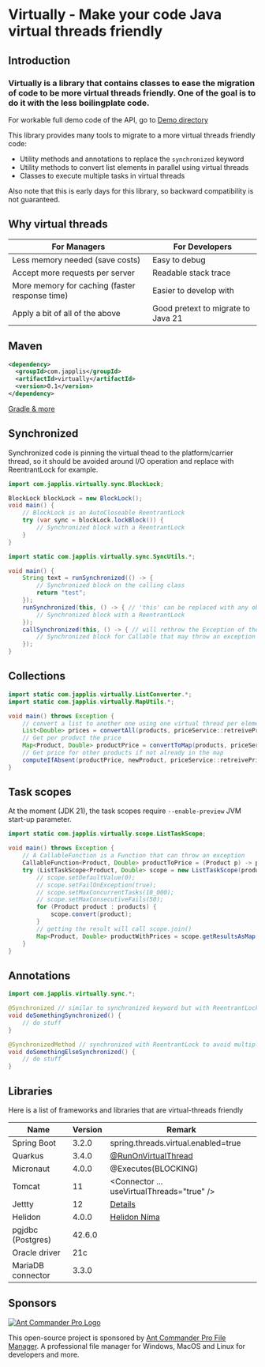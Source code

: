 # Virtually - Make your code Java virtual threads friendly

## Introduction
### Virtually is a library that contains classes to ease the migration of code to be more virtual threads friendly. One of the goal is to do it with the less boilingplate code.

For workable full demo code of the API, go to [Demo directory](src/test/java/com/japplis/virtually/demo)

This library provides many tools to migrate to a more virtual threads friendly code:
* Utility methods and annotations to replace the `synchronized` keyword 
* Utility methods to convert list elements in parallel using virtual threads
* Classes to execute multiple tasks in virtual threads

Also note that this is early days for this library, so backward compatibility is not guaranteed.

## Why virtual threads

| For Managers  | For Developers |
| ------------- | -------------- |
| Less memory needed (save costs) | Easy to debug |
| Accept more requests per server | Readable stack trace |
| More memory for caching (faster response  time) | Easier to develop with |
| Apply a bit of all of the above | Good pretext to migrate to Java 21 |

## Maven
```xml
<dependency>
  <groupId>com.japplis</groupId>
  <artifactId>virtually</artifactId>
  <version>0.1</version>
</dependency>
```
[Gradle & more](https://mvnrepository.com/artifact/com.japplis/virtually/0.1)

## Synchronized
Synchronized code is pinning the virtual thead to the platform/carrier thread, so it should be avoided around I/O operation and replace with ReentrantLock for example.

```java
import com.japplis.virtually.sync.BlockLock;

BlockLock blockLock = new BlockLock();
void main() {
    // BlockLock is an AutoCloseable ReentrantLock
    try (var sync = blockLock.lockBlock()) { 
        // Synchronized block with a ReentrantLock
    }
}
```

```java
import static com.japplis.virtually.sync.SyncUtils.*;

void main() {
    String text = runSynchronized(() -> {
        // Synchronized block on the calling class
        return "test";
    });
    runSynchronized(this, () -> { // 'this' can be replaced with any object (also a ReentrantLock)
        // Synchronized block with a ReentrantLock
    });
    callSynchronized(this, () -> { // will rethrow the Exception of the Callable lambda
        // Synchronized block for Callable that may throw an exception
    });
}
```

## Collections
```java
import static com.japplis.virtually.ListConverter.*;
import static com.japplis.virtually.MapUtils.*;

void main() throws Exception {
    // convert a list to another one using one virtual thread per element
    List<Double> prices = convertAll(products, priceService::retreivePrice);
    // Get per product the price
    Map<Product, Double> productPrice = convertToMap(products, priceService::retreivePrice);
    // Get price for other products if not already in the map
    computeIfAbsent(productPrice, newProduct, priceService::retreivePrice);
}
```

## Task scopes
At the moment (JDK 21), the task scopes require `--enable-preview` JVM start-up parameter.

```java
import static com.japplis.virtually.scope.ListTaskScope;

void main() throws Exception {
    // A CallableFunction is a Function that can throw an exception
    CallableFunction<Product, Double> productToPrice = (Product p) -> priceService.retreivePrice(p.id());
    try (ListTaskScope<Product, Double> scope = new ListTaskScope(productToPrice)) {
        // scope.setDefaultValue(0);
        // scope.setFailOnException(true);
        // scope.setMaxConcurrentTasks(10_000);
        // scope.setMaxConsecutiveFails(50);
        for (Product product : products) {
            scope.convert(product);
        }
        // getting the result will call scope.join()
        Map<Product, Double> productWithPrices = scope.getResultsAsMap();
    }
}
```

## Annotations
```java
import com.japplis.virtually.sync.*;

@Synchronized // similar to synchronized keyword but with ReentrantLock, requires AspectJ library
void doSomethingSynchronized() {
    // do stuff
}

@SynchronizedMethod // synchronized with ReentrantLock to avoid multiple threads to enter this method at the same time, requires AspectJ library
void doSomethingElseSynchronized() {
    // do stuff
}

```

## Libraries

Here is a list of frameworks and libraries that are virtual-threads friendly

| Name              | Version | Remark |
| ----------------- | ------- | ------ |
| Spring Boot       |   3.2.0 | spring.threads.virtual.enabled=true |
| Quarkus           |   3.4.0 | [@RunOnVirtualThread](https://quarkus.io/guides/virtual-threads) |
| Micronaut         |   4.0.0 | @Executes(BLOCKING) |
| Tomcat            |      11 | <Connector ... useVirtualThreads="true" /> |
| Jettty            |      12 | [Details](https://webtide.com/jetty-12-virtual-threads-support/) |
| Helidon           |   4.0.0 | [Helidon Níma](https://helidon.io/nima) |
| pgjdbc (Postgres) |  42.6.0 |  |
| Oracle driver     |     21c |  |
| MariaDB connector |   3.3.0 |  |


## Sponsors
<a href="https://www.antcommander.com/">![Ant Commander Pro Logo](https://www.antcommander.com/images/AntCommanderProSponsor100.png)</a>

This open-source project is sponsored by [Ant Commander Pro File Manager](https://www.antcommander.com/). A professional file manager for Windows, MacOS and Linux for developers and more.
